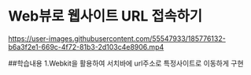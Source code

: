 
# Web뷰로 웹사이트 URL 접속하기 
https://user-images.githubusercontent.com/55547933/185776132-b6a3f2e1-669c-4f72-81b3-2d103c4e8906.mp4


##학습내용
1.Webkit을 활용하여 서치바에 url주소로 특정사이트로 이동하게 구현
